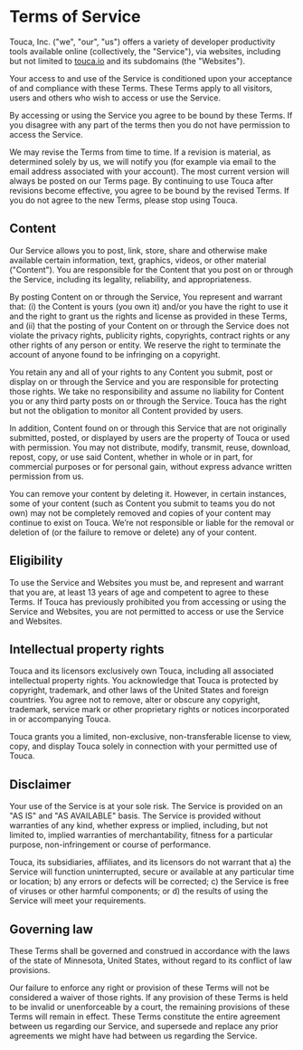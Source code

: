 # Terms of Service

Touca, Inc. \("we", "our", "us"\) offers a variety of developer productivity
tools available online \(collectively, the "Service"\), via websites, including
but not limited to [touca.io](https://touca.io) and its subdomains \(the
"Websites"\).

Your access to and use of the Service is conditioned upon your acceptance of and
compliance with these Terms. These Terms apply to all visitors, users and others
who wish to access or use the Service.

By accessing or using the Service you agree to be bound by these Terms. If you
disagree with any part of the terms then you do not have permission to access
the Service.

We may revise the Terms from time to time. If a revision is material, as
determined solely by us, we will notify you \(for example via email to the email
address associated with your account\). The most current version will always be
posted on our Terms page. By continuing to use Touca after revisions become
effective, you agree to be bound by the revised Terms. If you do not agree to
the new Terms, please stop using Touca.

## Content

Our Service allows you to post, link, store, share and otherwise make available
certain information, text, graphics, videos, or other material \("Content"\).
You are responsible for the Content that you post on or through the Service,
including its legality, reliability, and appropriateness.

By posting Content on or through the Service, You represent and warrant that:
\(i\) the Content is yours \(you own it\) and/or you have the right to use it
and the right to grant us the rights and license as provided in these Terms, and
\(ii\) that the posting of your Content on or through the Service does not
violate the privacy rights, publicity rights, copyrights, contract rights or any
other rights of any person or entity. We reserve the right to terminate the
account of anyone found to be infringing on a copyright.

You retain any and all of your rights to any Content you submit, post or display
on or through the Service and you are responsible for protecting those rights.
We take no responsibility and assume no liability for Content you or any third
party posts on or through the Service. Touca has the right but not the
obligation to monitor all Content provided by users.

In addition, Content found on or through this Service that are not originally
submitted, posted, or displayed by users are the property of Touca or used with
permission. You may not distribute, modify, transmit, reuse, download, repost,
copy, or use said Content, whether in whole or in part, for commercial purposes
or for personal gain, without express advance written permission from us.

You can remove your content by deleting it. However, in certain instances, some
of your content \(such as Content you submit to teams you do not own\) may not
be completely removed and copies of your content may continue to exist on Touca.
We’re not responsible or liable for the removal or deletion of \(or the failure
to remove or delete\) any of your content.

## Eligibility

To use the Service and Websites you must be, and represent and warrant that you
are, at least 13 years of age and competent to agree to these Terms. If Touca
has previously prohibited you from accessing or using the Service and Websites,
you are not permitted to access or use the Service and Websites.

## Intellectual property rights

Touca and its licensors exclusively own Touca, including all associated
intellectual property rights. You acknowledge that Touca is protected by
copyright, trademark, and other laws of the United States and foreign countries.
You agree not to remove, alter or obscure any copyright, trademark, service mark
or other proprietary rights or notices incorporated in or accompanying Touca.

Touca grants you a limited, non-exclusive, non-transferable license to view,
copy, and display Touca solely in connection with your permitted use of Touca.

## Disclaimer

Your use of the Service is at your sole risk. The Service is provided on an "AS
IS" and "AS AVAILABLE" basis. The Service is provided without warranties of any
kind, whether express or implied, including, but not limited to, implied
warranties of merchantability, fitness for a particular purpose,
non-infringement or course of performance.

Touca, its subsidiaries, affiliates, and its licensors do not warrant that a\)
the Service will function uninterrupted, secure or available at any particular
time or location; b\) any errors or defects will be corrected; c\) the Service
is free of viruses or other harmful components; or d\) the results of using the
Service will meet your requirements.

## Governing law

These Terms shall be governed and construed in accordance with the laws of the
state of Minnesota, United States, without regard to its conflict of law
provisions.

Our failure to enforce any right or provision of these Terms will not be
considered a waiver of those rights. If any provision of these Terms is held to
be invalid or unenforceable by a court, the remaining provisions of these Terms
will remain in effect. These Terms constitute the entire agreement between us
regarding our Service, and supersede and replace any prior agreements we might
have had between us regarding the Service.
